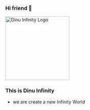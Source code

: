 ### Hi friend 👋

<img src="https://user-images.githubusercontent.com/61558782/193070420-ff3c38af-8fe9-41c2-a35d-d50bd67809a9.png" alt="Dinu Infinity Logo" width="200"/>

### This is Dinu Infinity
- we are create a new Infinity World
